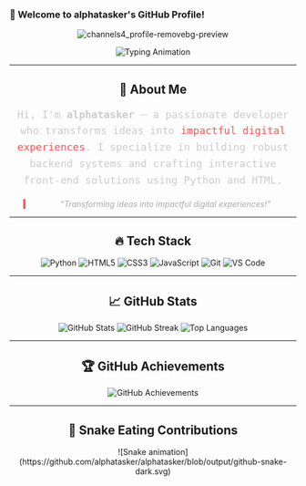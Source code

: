 ### **🌟 Welcome to alphatasker's GitHub Profile!**  
<div align="center">
  <!-- GitHub Logo -->
  
<div align="center">

  ![channels4_profile-removebg-preview](https://github.com/user-attachments/assets/8fa18f2c-c23f-4f14-93ff-39f6b2cfce8b)
 
<div align="center">
  <!-- Typing Animation -->
  <img src="https://readme-typing-svg.herokuapp.com?font=Fira+Code&pause=1000&color=F7F7F7&width=700&lines=Python+Developer;HTML+Enthusiast;Backend+Wizard;Automation+Expert" alt="Typing Animation" />
</div>

---

## 🚀 **About Me**  
<div align="center">
  <p style="font-size:18px; font-family:'Fira Code', monospace; line-height:1.6; color:#cccccc;">
    Hi, I'm <strong>alphatasker</strong> – a passionate developer who transforms ideas into <span style="color:#ff5555;">impactful digital experiences</span>. I specialize in building robust backend systems and crafting interactive front-end solutions using Python and HTML.
  </p>
  <blockquote style="border-left: 4px solid #ff5555; padding-left:16px; color:#aaaaaa; font-style:italic;">
    "Transforming ideas into impactful digital experiences!"
  </blockquote>
</div>

---

## 🔥 **Tech Stack**  
<div align="center">
  <img src="https://img.shields.io/badge/Python-3776AB?style=for-the-badge&logo=python&logoColor=ffdd54" alt="Python" />
  <img src="https://img.shields.io/badge/HTML5-E34F26?style=for-the-badge&logo=html5&logoColor=white" alt="HTML5" />
  <img src="https://img.shields.io/badge/CSS3-1572B6?style=for-the-badge&logo=css3&logoColor=white" alt="CSS3" />
  <img src="https://img.shields.io/badge/JavaScript-F7DF1E?style=for-the-badge&logo=javascript&logoColor=black" alt="JavaScript" />
  <img src="https://img.shields.io/badge/Git-F05032?style=for-the-badge&logo=git&logoColor=white" alt="Git" />
  <img src="https://img.shields.io/badge/VS%20Code-007ACC?style=for-the-badge&logo=visualstudiocode&logoColor=white" alt="VS Code" />
</div>

---

## 📈 **GitHub Stats**
<div align="center">
  <img src="https://github-readme-stats.vercel.app/api?username=alphatasker&show_icons=true&theme=transparent" alt="GitHub Stats" />
  <img src="https://streak-stats.demolab.com/?user=alphatasker&theme=dark" alt="GitHub Streak" />
  <img src="https://github-readme-stats.vercel.app/api/top-langs/?username=alphatasker&theme=transparent&layout=compact" alt="Top Languages" />
</div>

---

## 🏆 **GitHub Achievements**  
<div align="center">
  <!-- Upgraded Trophy Display with an alternative theme -->
  <img src="https://github-profile-trophy.vercel.app/?username=alphatasker&theme=onedark&no-bg=true&no-frame=true&margin-w=15&column=7" alt="GitHub Achievements" />
</div>

---

## 🐍 **Snake Eating Contributions**
<div align="center">
  <!-- Red Snake Animation -->
  ![Snake animation](https://github.com/alphatasker/alphatasker/blob/output/github-snake-dark.svg)
</div>

